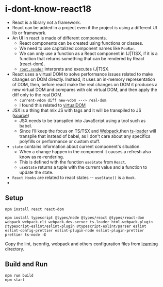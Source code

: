 # i-dont-know-react18

* React is a library not a framework.
* React can be added in a project even if the project is using a different UI lib or framework.
* An UI in react is made of different components.
  * React components can be created using functions or classes.
  * We need to use capitalized component names like `FooBar`.
  * We can only use a function as a React component in (J|T)SX, if it is a function that returns something that can be rendered by React (react-dom).
  * [`root.render`](https://github.com/martelinho-de-ouro/i-dont-know-react18/blob/main/learning/src/index.tsx#L17) interprets and executes (J|T)SX.
* React uses a virtual DOM to solve performance issues related to make changes on DOM directly. Instead, it uses an in-memory representation of DOM, then, before react make the real changes on DOM it produces a new virtual DOM and compares with old virtual DOM, and then apply the diff only to the real DOM.
  * `current-vdom diff new-vdom ---> real-dom`
  * I found this related to [virtualDOM](https://indepth.dev/posts/1501/exploring-how-virtual-dom-is-implemented-in-react)
* JSX is a thing that mix JS with tags and it will be transpiled to JS ([source](https://facebook.github.io/jsx/))
  * JSX needs to be transpiled into JavaScript using a tool such as babel.
  * Since I'll keep the focus on TS/TSX and [Webpack](https://github.com/martelinho-de-ouro/i-dont-know-webpack5),then [ts-loader](https://github.com/TypeStrong/ts-loader) will transpile that instead of babel, as I don't care about any specifics polyfills or performance or custom stuff.
* `state` contains information about current component's situation.
  * When a change happen in the component it causes a refresh also know as re-rendering.
  * This is defined with the function `useState` from `React`.
  * `useState` returns a tuple with the current value and a function to update the state.
* `React Hooks` are related to react states -- `useState()` is a `Hook`.
* 
## Setup

```console
npm install react react-dom
```

```console
npm install typescript @types/node @types/react @types/react-dom webpack webpack-cli webpack-dev-server ts-loader html-webpack-plugin @typescript-eslint/eslint-plugin @typescript-eslint/parser eslint eslint-config-prettier eslint-plugin-node eslint-plugin-prettier prettier ts-node -D
```

Copy the lint, tsconfig, webpack and others configuration files from [learning](./learning) directory.

## Build and Run

```console
npm run build
npm start
```
